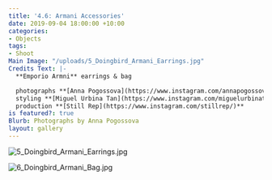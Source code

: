 ```yaml
---
title: '4.6: Armani Accessories'
date: 2019-09-04 18:00:00 +10:00
categories:
- Objects
tags:
- Shoot
Main Image: "/uploads/5_Doingbird_Armani_Earrings.jpg"
Credits Text: |-
  **Emporio Armni** earrings & bag

  photographs **[Anna Pogossova](https://www.instagram.com/annapogossova/)** at **[B&A](https://www.instagram.com/barepsau/)**
  styling **[Miguel Urbina Tan](https://www.instagram.com/miguelurbinatan/)**
  production **[Still Rep](https://www.instagram.com/stillrep/)**
is featured?: true
Blurb: Photographs by Anna Pogossova
layout: gallery
---
```


![5_Doingbird_Armani_Earrings.jpg](/uploads/5_Doingbird_Armani_Earrings.jpg)

![6_Doingbird_Armani_Bag.jpg](/uploads/6_Doingbird_Armani_Bag.jpg)